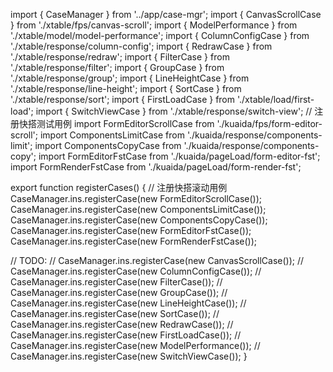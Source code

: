 import { CaseManager } from '../app/case-mgr';
import { CanvasScrollCase } from './xtable/fps/canvas-scroll';
import { ModelPerformance } from './xtable/model/model-performance';
import { ColumnConfigCase } from './xtable/response/column-config';
import { RedrawCase } from './xtable/response/redraw';
import { FilterCase } from './xtable/response/filter';
import { GroupCase } from './xtable/response/group';
import { LineHeightCase } from './xtable/response/line-height';
import { SortCase } from './xtable/response/sort';
import { FirstLoadCase } from './xtable/load/first-load';
import { SwitchViewCase } from './xtable/response/switch-view';
// 注册快搭测试用例
import FormEditorScrollCase from './kuaida/fps/form-editor-scroll';
import ComponentsLimitCase from './kuaida/response/components-limit';
import ComponentsCopyCase from './kuaida/response/components-copy';
import FormEditorFstCase from './kuaida/pageLoad/form-editor-fst';
import FormRenderFstCase from './kuaida/pageLoad/form-render-fst';

export function registerCases() {
  // 注册快搭滚动用例
  CaseManager.ins.registerCase(new FormEditorScrollCase());
  CaseManager.ins.registerCase(new ComponentsLimitCase());
  CaseManager.ins.registerCase(new ComponentsCopyCase());
  CaseManager.ins.registerCase(new FormEditorFstCase());
  CaseManager.ins.registerCase(new FormRenderFstCase());

  // TODO:
  // CaseManager.ins.registerCase(new CanvasScrollCase());
  // CaseManager.ins.registerCase(new ColumnConfigCase());
  // CaseManager.ins.registerCase(new FilterCase());
  // CaseManager.ins.registerCase(new GroupCase());
  // CaseManager.ins.registerCase(new LineHeightCase());
  // CaseManager.ins.registerCase(new SortCase());
  // CaseManager.ins.registerCase(new RedrawCase());
  // CaseManager.ins.registerCase(new FirstLoadCase());
  // CaseManager.ins.registerCase(new ModelPerformance());
  // CaseManager.ins.registerCase(new SwitchViewCase());
}
